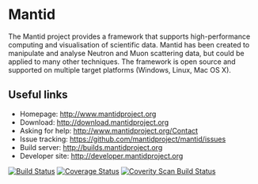 Mantid
======

The Mantid project provides a framework that supports high-performance computing and visualisation of scientific data. Mantid has been created to manipulate and analyse Neutron and Muon scattering data, but could be applied to many other techniques. The framework is open source and supported on multiple target platforms (Windows, Linux, Mac OS X).

Useful links
------------
 * Homepage: http://www.mantidproject.org
 * Download: http://download.mantidproject.org
 * Asking for help: http://www.mantidproject.org/Contact
 * Issue tracking: https://github.com/mantidproject/mantid/issues
 * Build server: http://builds.mantidproject.org
 * Developer site: http://developer.mantidproject.org

[![Build Status](http://builds.mantidproject.org/job/master_incremental/badge/icon)](http://builds.mantidproject.org/job/master_incremental/)
[![Coverage Status](https://coveralls.io/repos/mantidproject/mantid/badge.svg?branch=master)](https://coveralls.io/r/mantidproject/mantid?branch=master)
[![Coverity Scan Build Status](https://img.shields.io/coverity/scan/335.svg)](https://scan.coverity.com/projects/335)
